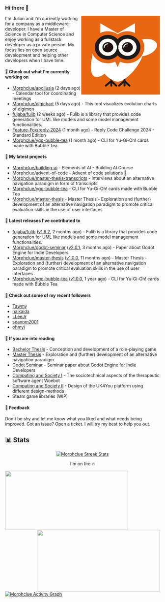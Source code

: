 ### Hi there 👋


<img align="right" src="https://github.com/Morphclue/Morphclue/blob/master/assets/animated-logo.gif" alt="Animated Logo" width="256" height="256" />
I'm Julian and I'm currently working for a company as a middleware developer. I have a Master of Science in Computer Science and enjoy working as a fullstack developer as a private person.
My focus lies on open source development and helping other developers when I have time.

#### 👷 Check out what I'm currently working on

- [Morphclue/apollusia](https://github.com/Morphclue/apollusia) (2 days ago) - Calendar tool for coordinating meetings
- [Morphclue/digichart](https://github.com/Morphclue/digichart) (5 days ago) - This tool visualizes evolution charts of digimon
- [fujaba/fulib](https://github.com/fujaba/fulib) (2 weeks ago) - Fulib is a library that provides code generation for UML like models and some model management functionalities.
- [Feature-Fox/reply-2024](https://github.com/Feature-Fox/reply-2024) (1 month ago) - Reply Code Challenge 2024 - Standard Edition
- [Morphclue/ygo-bubble-tea](https://github.com/Morphclue/ygo-bubble-tea) (1 month ago) - CLI for Yu-Gi-Oh! cards made with Bubble Tea

#### 🌱 My latest projects

- [Morphclue/building-ai](https://github.com/Morphclue/building-ai) - Elements of AI - Building AI Course
- [Morphclue/advent-of-code](https://github.com/Morphclue/advent-of-code) - Advent of code solutions 🎄
- [Morphclue/master-thesis-transcripts](https://github.com/Morphclue/master-thesis-transcripts) - Interviews about an alternative navigation paradigm in form of transcripts
- [Morphclue/ygo-bubble-tea](https://github.com/Morphclue/ygo-bubble-tea) - CLI for Yu-Gi-Oh! cards made with Bubble Tea
- [Morphclue/master-thesis](https://github.com/Morphclue/master-thesis) - Master Thesis - Exploration and (further) development of an alternative navigation paradigm to promote critical evaluation skills in the use of user interfaces

#### 🔭 Latest releases I've contributed to

- [fujaba/fulib](https://github.com/fujaba/fulib) ([v1.6.2](https://github.com/fujaba/fulib/releases/tag/v1.6.2), 2 months ago) - Fulib is a library that provides code generation for UML like models and some model management functionalities.
- [Morphclue/godot-seminar](https://github.com/Morphclue/godot-seminar) ([v2.0.1](https://github.com/Morphclue/godot-seminar/releases/tag/v2.0.1), 3 months ago) - Paper about Godot Engine for Indie Developers
- [Morphclue/master-thesis](https://github.com/Morphclue/master-thesis) ([v1.0.0](https://github.com/Morphclue/master-thesis/releases/tag/v1.0.0), 11 months ago) - Master Thesis - Exploration and (further) development of an alternative navigation paradigm to promote critical evaluation skills in the use of user interfaces
- [Morphclue/ygo-bubble-tea](https://github.com/Morphclue/ygo-bubble-tea) ([v1.0.0](https://github.com/Morphclue/ygo-bubble-tea/releases/tag/v1.0.0), 1 year ago) - CLI for Yu-Gi-Oh! cards made with Bubble Tea

#### 👯 Check out some of my recent followers

- [Tawmy](https://github.com/Tawmy)
- [naikaida](https://github.com/naikaida)
- [LLeeJr](https://github.com/LLeeJr)
- [seanpm2001](https://github.com/seanpm2001)
- [ohmyj](https://github.com/ohmyj)

#### 📃 If you are into reading
- [Bachelor Thesis](https://github.com/Morphclue/bachelor-thesis) - Conception and development of a role-playing game
- [Master Thesis](https://github.com/Morphclue/master-thesis) - Exploration and (further) development of an alternative navigation paradigm
- [Godot Seminar](https://github.com/Morphclue/godot-seminar) - Seminar paper about Godot Engine for Indie Developers
- [Computing and Society I](https://github.com/Morphclue/computing-and-society) - The sociotechnical aspects of the therapeutic software agent Woebot
- [Computing and Society II](https://github.com/Morphclue/computing-and-society-2) - Design of the UK4You platform using different design-methods
- Steam game libraries (WIP)

#### 💬 Feedback
Don't be shy and let me know what you liked and what needs being improved. 
Got an issue? Open a ticket. I will try my best to help you out.

## 📊 Stats

<p align="center">
  <a href="https://github.com/DenverCoder1/github-readme-streak-stats">
    <img title="🔥 Streak Stats" alt="Morphclue Streak Stats" src="http://github-readme-streak-stats.herokuapp.com?user=Morphclue&theme=dark"/>
  </a>
  <p align="center">I'm on fire 🔥</p>
</p>


<a href="https://github.com/anuraghazra/github-readme-stats">
  <img align="left" 
  src="https://github-readme-stats.vercel.app/api?username=Morphclue&show_icons=true&theme=dark&count_private=true&icon_color=0075ff&include_all_commits=true&custom_title=Morphclue%27s+GitHub+Stats"
  height="192px" width="400px"/>
</a>
<a href="https://github.com/anuraghazra/github-readme-stats">
  <img align="right" src="https://github-readme-stats.vercel.app/api/wakatime?username=Morphclue&theme=dark&layout=compact&langs_count=10" height="200px" width="400px"/>
</a>



<a href="https://github.com/ashutosh00710/github-readme-activity-graph"><img alt="Morphclue Activity Graph" 
src="https://activity-graph.herokuapp.com/graph?username=Morphclue&bg_color=141414&color=FFFFFF&line=ea8204&point=c3c3c3&hide_border=true" /></a>
